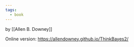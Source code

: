 ```yaml
---
tags:
  - book
---
```

by [[Allen B. Downey]]

Online version: https://allendowney.github.io/ThinkBayes2/